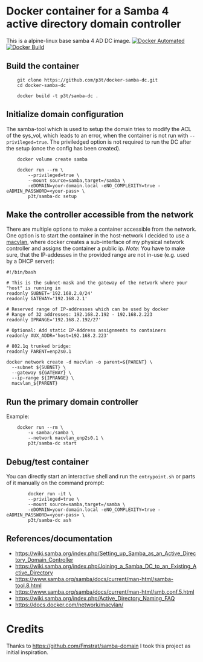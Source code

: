 # Docker container for a Samba 4 active directory domain controller

This is a alpine-linux base samba 4 AD DC image.
[![Docker Automated](https://img.shields.io/docker/cloud/automated/p3tr/samba-dc.svg)](https://hub.docker.com/r/p3tr/samba-dc)
[![Docker Build](https://img.shields.io/docker/cloud/build/p3tr/samba-dc.svg)](https://hub.docker.com/r/p3tr/samba-dc)

## Build the container

```
    git clone https://github.com/p3t/docker-samba-dc.git
    cd docker-samba-dc

    docker build -t p3t/samba-dc .
```

## Initialize domain configuration
The samba-tool which is used to setup the domain tries to modify the ACL of the sys_vol, which leads to an error,
when the container is not run with `--privileged=true`.
The priviledged option is not required to run the DC after the setup (once the config has been created).

```
    docker volume create samba

    docker run --rm \
        --privileged=true \
        --mount source=samba,target=/samba \
        -eDOMAIN=your-domain.local -eNO_COMPLEXITY=true -eADMIN_PASSWORD=<your-pass> \
        p3t/samba-dc setup
```

## Make the controller accessible from the network
There are multiple options to make a container accessible from the network.
One option is to start the container in the host-network I decided to use a 
[macvlan](https://docs.docker.com/network/#8021q-trunked-bridge-example), where
docker creates a sub-interface of my physical network controller and assigns the container 
a public ip. *Note*: You have to make sure, that the IP-addesses in the provided range are
not in-use (e.g. used by a DHCP server):

```
#!/bin/bash

# This is the subnet-mask and the gateway of the network where your "host" is running in
readonly SUBNET='192.168.2.0/24'
readonly GATEWAY='192.168.2.1'

# Reserved range of IP-addresses which can be used by docker
# Range of 32 addresses: 192.168.2.192 - 192.168.2.223
readonly IPRANGE='192.168.2.192/27'

# Optional: Add static IP-Address assignments to containers
readonly AUX_ADDR='host=192.168.2.223'

# 802.1q trunked bridge: 
readonly PARENT=enp2s0.1

docker network create -d macvlan -o parent=${PARENT} \
  --subnet ${SUBNET} \
  --gateway ${GATEWAY} \
  --ip-range ${IPRANGE} \
  macvlan_${PARENT}
```

## Run the primary domain controller

Example:
```
    docker run --rm \
        -v samba:/samba \
        --network macvlan_enp2s0.1 \
        p3t/samba-dc start
```

## Debug/test container

You can directly start an interactive shell and run the `entrypoint.sh` or parts of it manually on the command prompt:

```
        docker run -it \
        --privileged=true \
        --mount source=samba,target=/samba \
        -eDOMAIN=your-domain.local -eNO_COMPLEXITY=true -eADMIN_PASSWORD=<your-pass> \
        p3t/samba-dc ash
```

## References/documentation

- https://wiki.samba.org/index.php/Setting_up_Samba_as_an_Active_Directory_Domain_Controller
- https://wiki.samba.org/index.php/Joining_a_Samba_DC_to_an_Existing_Active_Directory
- https://www.samba.org/samba/docs/current/man-html/samba-tool.8.html
- https://www.samba.org/samba/docs/current/man-html/smb.conf.5.html
- https://wiki.samba.org/index.php/Active_Directory_Naming_FAQ
- https://docs.docker.com/network/macvlan/

# Credits
Thanks to https://github.com/Fmstrat/samba-domain I took this project as initial inspiration.
